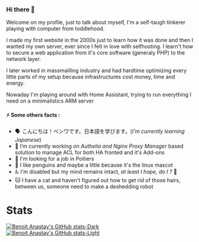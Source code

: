### Hi there 👋
Welcome on my profile, just to talk about myself, I'm a self-taugh tinkerer playing with computer from toddlehood.

I made my first website in the 2000s just to learn how it was done and then I wanted my own server, ever since I felt in love with selfhosting. 
I learn't how to secure a web application from it's core software (generaly PHP) to the network layer.

I later worked in massmailling industry and had hardtime optimizing every little parts of my setup because infrastructures cost money, time and energy.

Nowaday I'm playing around with Home Assistant, trying to run everything I need on a minimalistics ARM server

#### ⚡ Some others facts :

- 🗣️ こんにちは！ベンワです。日本語を学びます。(_I'm currently learning Japanese_) 
- 🚀 I’m currently working on _Authelia and Nginx Proxy Manager_ based solution to manage ACL for both HA fronted and it's Add-ons
- 👯 I'm looking for a job in Poitiers
- 🐧 I like penguins and maybe a little because it's the linux mascot
- ♿ I'm disabled but my mind remains intact, _at least I hope, do I ?_ 🤔
- 🐱 I have a cat and haven't figured out how to get rid of those hairs, between us, someone need to make a deshedding robot 
<!--
**BenoitAnastay/BenoitAnastay** is a ✨ _special_ ✨ repository because its `README.md` (this file) appears on your GitHub profile.

Here are some ideas to get you started:

- 🔭 I’m currently working on ...
- 🌱 I’m currently learning ...
- 👯 I’m looking to collaborate on ...
- 🤔 I’m looking for help with ...
- 💬 Ask me about ...
- 📫 How to reach me: ...
- 😄 Pronouns: ...
- ⚡ Fun fact: ...
-->

# Stats

[![Benoit Anastay's GitHub stats-Dark](https://github-readme-stats.vercel.app/api?username=BenoitAnastay&show_icons=true&theme=dark#gh-dark-mode-only)](https://github.com/BenoitAnastay/#gh-dark-mode-only)
[![Benoit Anastay's GitHub stats-Light](https://github-readme-stats.vercel.app/api?username=BenoitAnastay&show_icons=true&theme=default#gh-light-mode-only)](https://github.com/BenoitAnastay/#gh-light-mode-only)
